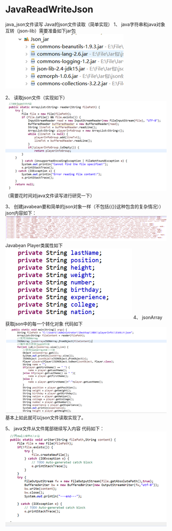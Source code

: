 # JavaReadWriteJson
java_json文件读写
Java的json文件读取（简单实现）
1、	java字符串和java对象互转（json-lib）需要准备如下jar包
 ![Alt Text](
     https://github.com/appliance/JavaReadWriteJson/blob/master/1.png
    )

2、	读取json文件（实现如下）
 ![Alt Text](
     https://github.com/appliance/JavaReadWriteJson/blob/master/2.png
    )
（需要花时间对java文件读写进行研究一下）

3、	创建javabean要和简单的json对象一样（不包括{{}}这种包含的复杂情况））
json内容如下：
 ![Alt Text](
     https://github.com/appliance/JavaReadWriteJson/blob/master/3.png
    )
Javabean Player类属性如下
 ![Alt Text](
     https://github.com/appliance/JavaReadWriteJson/blob/master/4.png
    )
4、	jsonArray获取json中的每一个转化对象
代码如下
 ![Alt Text](
      https://github.com/appliance/JavaReadWriteJson/blob/master/5.png
    )
基本上如此就可以json文件读取实现了。

5、	java文件从文件尾部继续写入内容
代码如下：
![Alt Text](
      https://github.com/appliance/JavaReadWriteJson/blob/master/6.png
    )
 


